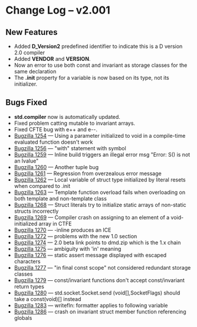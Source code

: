 <h1>Change Log &ndash; v2.001</h1>

<h2 id="new-features">New Features</h2>

* Added **D_Version2** predefined identifier
  to indicate this is a D version 2.0 compiler
* Added **__VENDOR__** and **__VERSION__**.
* Now an error to use both const and invariant as storage
  classes for the same declaration
* The **.init** property for a variable is
  now based on its type, not its initializer.

<h2 id="bugs-fixed">Bugs Fixed</h2>

* **std.compiler** now is automatically updated.
* Fixed problem catting mutable to invariant arrays.
* Fixed CFTE bug with e++ and e--.
* [Bugzilla 1254](/bug/1254) &mdash; Using a parameter initialized to void in a compile-time evaluated function doesn't work
* [Bugzilla 1256](/bug/1256) &mdash; "with" statement with symbol
* [Bugzilla 1259](/bug/1259) &mdash; Inline build triggers an illegal error msg "Error: S() is not an lvalue"
* [Bugzilla 1260](/bug/1260) &mdash; Another tuple bug
* [Bugzilla 1261](/bug/1261) &mdash; Regression from overzealous error message
* [Bugzilla 1262](/bug/1262) &mdash; Local variable of struct type initialized by literal resets when compared to .init
* [Bugzilla 1263](/bug/1263) &mdash; Template function overload fails when overloading on both template and non-template class
* [Bugzilla 1268](/bug/1268) &mdash; Struct literals try to initialize static arrays of non-static structs incorrectly
* [Bugzilla 1269](/bug/1269) &mdash; Compiler crash on assigning to an element of a void-initialized array in CTFE
* [Bugzilla 1270](/bug/1270) &mdash; -inline produces an ICE
* [Bugzilla 1272](/bug/1272) &mdash; problems with the new 1.0 section
* [Bugzilla 1274](/bug/1274) &mdash; 2.0 beta link points to dmd.zip which is the 1.x chain
* [Bugzilla 1275](/bug/1275) &mdash; ambiguity with 'in' meaning
* [Bugzilla 1276](/bug/1276) &mdash; static assert message displayed with escaped characters
* [Bugzilla 1277](/bug/1277) &mdash; "in final const scope" not considered redundant storage classes
* [Bugzilla 1279](/bug/1279) &mdash; const/invariant functions don't accept const/invariant return types
* [Bugzilla 1280](/bug/1280) &mdash; std.socket.Socket.send (void[],SocketFlags) should take a const(void)[] instead
* [Bugzilla 1283](/bug/1283) &mdash; writefln: formatter applies to following variable
* [Bugzilla 1286](/bug/1286) &mdash; crash on invariant struct member function referencing globals
